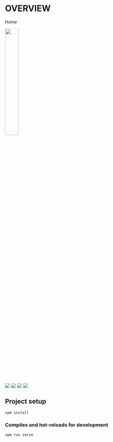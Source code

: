 # OVERVIEW
<p>Home</p>
<img src="https://github.com/afryannn/yukatameuble-RELEASE-/blob/master/public/git/prev1.png" width="30%"/>
<br>
<img src="https://github.com/afryannn/yukatameuble-RELEASE-/blob/master/public/git/prev2.png"/>
<img src="https://github.com/afryannn/yukatameuble-RELEASE-/blob/master/public/git/prev3.png"/>
<img src="https://github.com/afryannn/yukatameuble-RELEASE-/blob/master/public/git/prev4.png"/>
<img src="https://github.com/afryannn/yukatameuble-RELEASE-/blob/master/public/git/prev5.png"/>


## Project setup
```
npm install
```

### Compiles and hot-reloads for development
```
npm run serve
```
